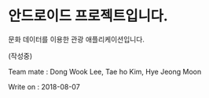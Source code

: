 # 안드로이드 프로젝트입니다.

문화 데이터를 이용한 관광 애플리케이션입니다.

(작성중)

Team mate : Dong Wook Lee, Tae ho Kim, Hye Jeong Moon

Write on : 2018-08-07